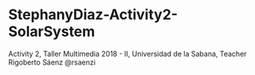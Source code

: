# StephanyDiaz-Activity2-SolarSystem
Activity 2, Taller Multimedia 2018 - II, Universidad de la Sabana, Teacher Rigoberto Sáenz @rsaenzi
